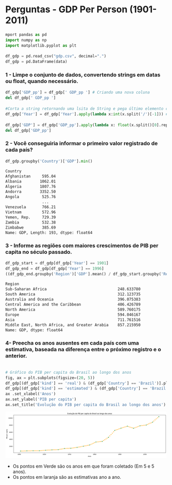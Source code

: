 # Perguntas - GDP Per Person (1901-2011)

```python
mport pandas as pd
import numpy as np
import matplotlib.pyplot as plt

df_gdp = pd.read_csv("gdp.csv", decimal=".")
df_gdp = pd.DataFrame(data)
```

### 1 - Limpe o conjunto de dados, convertendo strings em datas ou float, quando necessário.

```python
df_gdp['GDP_pp'] = df_gdp[' GDP_pp '] # Criando uma nova coluna
del df_gdp[' GDP_pp ']

#Corta a string retornando uma lsita de String e pega último elemento convertendo para inteiro
df_gdp['Year'] = df_gdp['Year'].apply(lambda x:int(x.split('/')[-1])) # Retorna apenas o último elemento da lista: Ano

df_gdp['GDP'] = df_gdp['GDP_pp'].apply(lambda x: float(x.split()[0].replace(',', '')))
del df_gdp['GDP_pp']

```

### 2 - Você conseguiria informar o primeiro valor registrado de cada país?


```python
df_gdp.groupby('Country')['GDP'].min()
```




    Country
    Afghanistan     595.04
    Albania        1062.01
    Algeria        1807.76
    Andorra        3352.50
    Angola          525.76
                    ...   
    Venezuela       766.21
    Vietnam         572.96
    Yemen, Rep.     729.39
    Zambia          532.38
    Zimbabwe        385.69
    Name: GDP, Length: 193, dtype: float64

### 3 - Informe as regiões com maiores crescimentos de PIB per capita no século passado.



```python
df_gdp_start = df_gdp[df_gdp['Year'] == 1901]
df_gdp_end = df_gdp[df_gdp['Year'] == 1996]
((df_gdp_end.groupby('Region')['GDP'].mean() / df_gdp_start.groupby('Region')['GDP'].mean() -1) * 100).sort_values()
```




    Region
    Sub-Saharan Africa                               248.633780
    South America                                    312.123735
    Australia and Oceania                            396.075383
    Central America and the Caribbean                406.426789
    North America                                    589.760175
    Europe                                           594.046167
    Asia                                             711.761516
    Middle East, North Africa, and Greater Arabia    857.215950
    Name: GDP, dtype: float64

### 4- Preecha os anos ausentes em cada país com uma estimativa, baseada na diferença entre o próximo registro e o anterior.


```python

# Gráfico do PIB per capita do Brasil ao longo dos anos
fig, ax = plt.subplots(figsize=(20, 5))
df_gdp[(df_gdp['kind'] == 'real') & (df_gdp['Country'] == 'Brazil')].plot(kind='scatter', y='GDP', x='Year', ax=ax, color='green') 
df_gdp[(df_gdp['kind'] == 'estimated') & (df_gdp['Country'] == 'Brazil')].plot(kind='scatter', y='GDP', x='Year', ax=ax, color='orange')
ax .set_xlabel('Anos')
ax.set_ylabel('PIB per capita')
ax.set_title('Evolução do PIB per capita do Brasil ao longo dos anos')
```   
![png](assets/img.png)
- Os pontos em Verde são os anos em que foram coletado (Em 5 e 5 anos).
- Os pontos em laranja são as estimativas ano a ano.